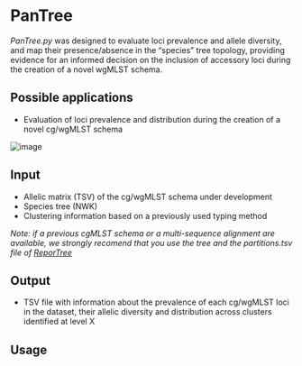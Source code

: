 # PanTree

_PanTree.py_ was designed to evaluate loci prevalence and allele diversity, and map their presence/absence in the “species” tree topology, providing evidence for an informed decision on the inclusion of accessory loci during the creation of a novel wgMLST schema.

## Possible applications
- Evaluation of loci prevalence and distribution during the creation of a novel cg/wgMLST schema

![image](https://github.com/user-attachments/assets/8815037e-9f3a-4de8-a98e-73e83e9c872a)

## Input
- Allelic matrix (TSV) of the cg/wgMLST schema under development
- Species tree (NWK)
- Clustering information based on a previously used typing method

_Note: if a previous cgMLST schema or a multi-sequence alignment are available, we strongly recomend that you use the tree and the partitions.tsv file of [ReporTree](https://github.com/insapathogenomics/ReporTree)_  

## Output
- TSV file with information about the prevalence of each cg/wgMLST loci in the dataset, their allelic diversity and distribution across clusters identified at level X

## Usage


